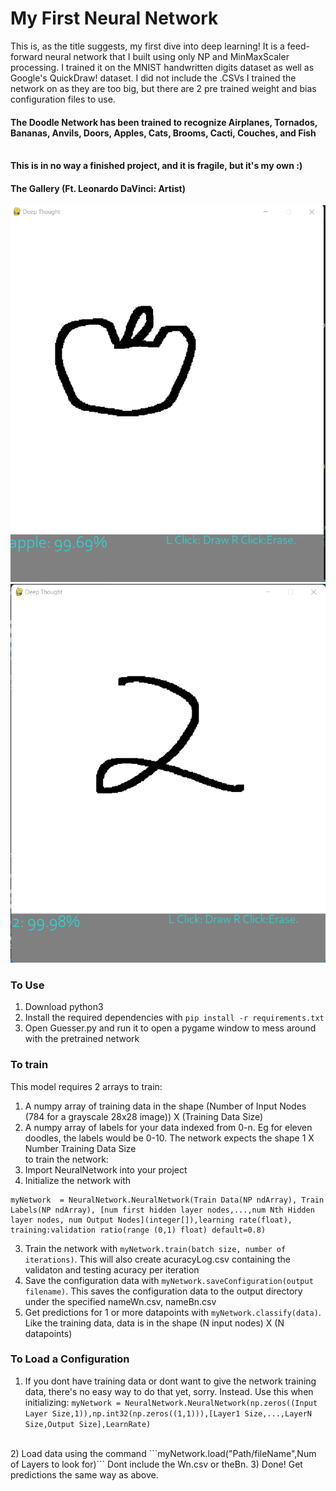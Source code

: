# My First Neural Network
This is, as the title suggests, my first dive into deep learning! It is a feed-forward neural network that I built using only NP and MinMaxScaler processing. I trained it on the MNIST handwritten digits dataset as well as Google's QuickDraw! dataset. I did not include the .CSVs I trained the network on as they are too big, but there are 2 pre trained weight and bias configuration files to use.
<br> 
#### The Doodle Network has been trained to recognize Airplanes, Tornados, Bananas, Anvils, Doors, Apples, Cats, Brooms, Cacti, Couches, and Fish
<br>**This is in no way a finished project, and it is fragile, but it's my own :)**
#### The Gallery (Ft. Leonardo DaVinci: Artist)
![This is an image](https://github.com/ethantomb/My-First-Neural-Network/blob/main/img/guiShowcaseApple.png)
![This is an image](https://github.com/ethantomb/My-First-Neural-Network/blob/main/img/guiShowcaseTwo.png)

### To Use
1) Download python3
2) Install the required dependencies with
```pip install -r requirements.txt```
3) Open Guesser.py and run it to open a pygame window to mess around with the pretrained network

### To train
This model requires 2 arrays to train: 
1) A numpy array of training data in the shape (Number of Input Nodes (784 for a grayscale 28x28 image)) X (Training Data Size) 
2) A numpy array of labels for your data indexed from 0-n. Eg for eleven doodles, the labels would be 0-10. The network expects the shape 1 X Number Training Data Size
<br> to train the network: <br>
1) Import NeuralNetwork into your project
2) Initialize the network with 
```
myNetwork  = NeuralNetwork.NeuralNetwork(Train Data(NP ndArray), Train Labels(NP ndArray), [num first hidden layer nodes,...,num Nth Hidden layer nodes, num Output Nodes](integer[]),learning rate(float), training:validation ratio(range (0,1) float) default=0.8)
 ```
 3) Train the network with ```myNetwork.train(batch size, number of iterations)```. This will also create acuracyLog.csv containing the validaton and testing acuracy per iteration<br>
 4) Save the configuration data with ```myNetwork.saveConfiguration(output filename)```. This saves the configuration data to the output directory under the specified nameWn.csv, nameBn.csv <br>
 5) Get predictions for 1 or more datapoints with ```myNetwork.classify(data)```. Like the training data, data is in the shape (N input nodes) X (N datapoints)<br>
 
 ### To Load a Configuration
 1) If you dont have training data or dont want to give the network training data, there's no easy way to do that yet, sorry. Instead. Use this when initializing:
 ```myNetwork = NeuralNetwork.NeuralNetwork(np.zeros((Input Layer Size,1)),np.int32(np.zeros((1,1))),[Layer1 Size,...,LayerN Size,Output Size],LearnRate)```
 <br>
 2) Load data using the command ```myNetwork.load("Path/fileName",Num of Layers to look for)``` Dont include the Wn.csv or theBn.
 3) Done! Get predictions the same way as above. 
 
 




